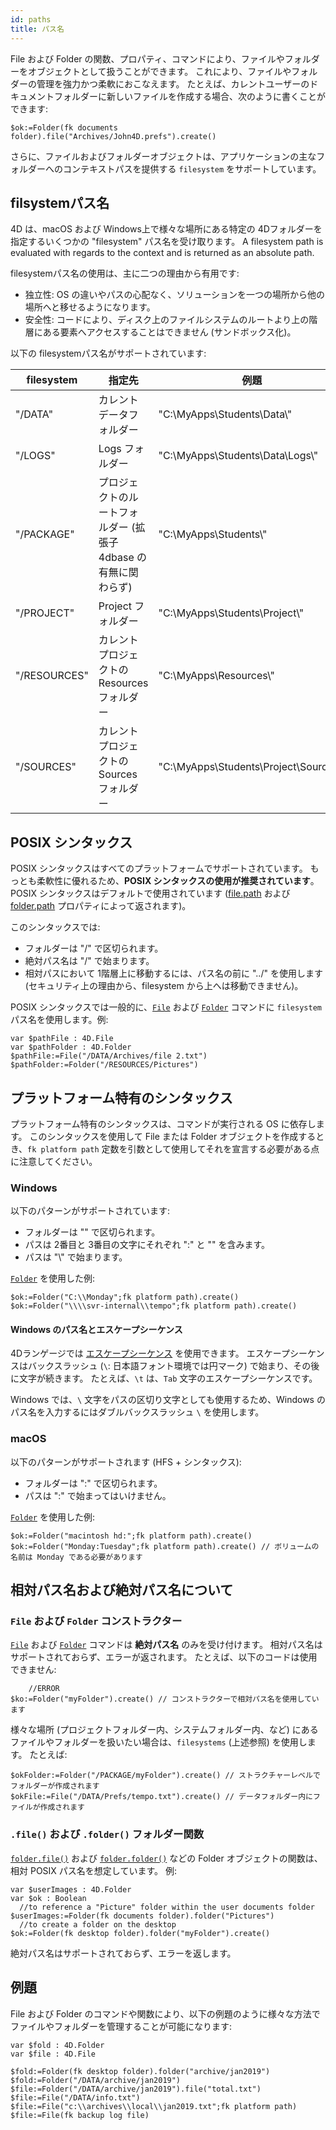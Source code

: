 ```yaml
---
id: paths
title: パス名
---
```


File および Folder の関数、プロパティ、コマンドにより、ファイルやフォルダーをオブジェクトとして扱うことができます。 これにより、ファイルやフォルダーの管理を強力かつ柔軟におこなえます。 たとえば、カレントユーザーのドキュメントフォルダーに新しいファイルを作成する場合、次のように書くことができます:

```4d
$ok:=Folder(fk documents folder).file("Archives/John4D.prefs").create()
```

さらに、ファイルおよびフォルダーオブジェクトは、アプリケーションの主なフォルダーへのコンテキストパスを提供する `filesystem` をサポートしています。


## filsystemパス名

4D は、macOS および Windows上で様々な場所にある特定の 4Dフォルダーを指定するいくつかの "filesystem" パス名を受け取ります。 A filesystem path is evaluated with regards to the context and is returned as an absolute path.

filesystemパス名の使用は、主に二つの理由から有用です:

- 独立性: OS の違いやパスの心配なく、ソリューションを一つの場所から他の場所へと移せるようになります。
- 安全性: コードにより、ディスク上のファイルシステムのルートより上の階層にある要素へアクセスすることはできません (サンドボックス化)。

以下の filesystemパス名がサポートされています:

| filesystem   | 指定先                                   | 例題                                                   |
| ------------ | ------------------------------------- | ---------------------------------------------------- |
| "/DATA"      | カレントデータフォルダー                          | "C:\\MyApps\\Students\\Data\\"               |
| "/LOGS"      | Logs フォルダー                            | "C:\\MyApps\\Students\\Data\\Logs\\"       |
| "/PACKAGE"   | プロジェクトのルートフォルダー (拡張子 4dbase の有無に関わらず) | "C:\\MyApps\\Students\\"                       |
| "/PROJECT"   | Project フォルダー                         | "C:\\MyApps\\Students\\Project\\"            |
| "/RESOURCES" | カレントプロジェクトの Resources フォルダー           | "C:\\MyApps\\Resources\\"                      |
| "/SOURCES"   | カレントプロジェクトの Sources フォルダー             | "C:\\MyApps\\Students\\Project\\Sources\\" |

## POSIX シンタックス

POSIX シンタックスはすべてのプラットフォームでサポートされています。 もっとも柔軟性に優れるため、**POSIX シンタックスの使用が推奨されています**。 POSIX シンタックスはデフォルトで使用されています ([file.path](../API/FileClass.md#path) および [folder.path](../API/FolderClass.md#path) プロパティによって返されます)。

このシンタックスでは:

- フォルダーは "/" で区切られます。
- 絶対パス名は "/" で始まります。
- 相対パスにおいて 1階層上に移動するには、パス名の前に "../" を使用します (セキュリティ上の理由から、filesystem から上へは移動できません)。

POSIX シンタックスでは一般的に、[`File`](../API/FileClass.md#file) および [`Folder`](../API/FolderClass.md#folder) コマンドに `filesystem` パス名を使用します。例:

```4d
var $pathFile : 4D.File
var $pathFolder : 4D.Folder
$pathFile:=File("/DATA/Archives/file 2.txt")
$pathFolder:=Folder("/RESOURCES/Pictures")
```




## プラットフォーム特有のシンタックス

プラットフォーム特有のシンタックスは、コマンドが実行される OS に依存します。 このシンタックスを使用して File または Folder オブジェクトを作成するとき、`fk platform path` 定数を引数として使用してそれを宣言する必要がある点に注意してください。

### Windows

以下のパターンがサポートされています:

- フォルダーは "\" で区切られます。
- パスは 2番目と 3番目の文字にそれぞれ ":" と "\" を含みます。
- パスは "\\" で始まります。

[`Folder`](../API/FolderClass.md#folder) を使用した例:

```4d
$ok:=Folder("C:\\Monday";fk platform path).create()
$ok:=Folder("\\\\svr-internal\\tempo";fk platform path).create()
```

#### Windows のパス名とエスケープシーケンス

4Dランゲージでは [エスケープシーケンス](quick-tour.md#エスケープシーケンス) を使用できます。 エスケープシーケンスはバックスラッシュ (`\`: 日本語フォント環境では円マーク) で始まり、その後に文字が続きます。 たとえば、`\t` は、`Tab` 文字のエスケープシーケンスです。

Windows では、`\` 文字をパスの区切り文字としても使用するため、Windows のパス名を入力するにはダブルバックスラッシュ `\` を使用します。

### macOS

以下のパターンがサポートされます (HFS + シンタックス):

- フォルダーは ":" で区切られます。
- パスは ":" で始まってはいけません。

[`Folder`](../API/FolderClass.md#folder) を使用した例:

```4d
$ok:=Folder("macintosh hd:";fk platform path).create()
$ok:=Folder("Monday:Tuesday";fk platform path).create() // ボリュームの名前は Monday である必要があります
```

## 相対パス名および絶対パス名について

### `File` および `Folder` コンストラクター

[`File`](../API/FileClass.md#file) および [`Folder`](../API/FolderClass.md#folder) コマンドは **絶対パス名** のみを受け付けます。 相対パス名はサポートされておらず、エラーが返されます。 たとえば、以下のコードは使用できません:

```4d
    //ERROR
$ko:=Folder("myFolder").create() // コンストラクターで相対パス名を使用しています
```

様々な場所 (プロジェクトフォルダー内、システムフォルダー内、など) にあるファイルやフォルダーを扱いたい場合は、`filesystems` (上述参照) を使用します。 たとえば:

```4d
$okFolder:=Folder("/PACKAGE/myFolder").create() // ストラクチャーレベルでフォルダーが作成されます
$okFile:=File("/DATA/Prefs/tempo.txt").create() // データフォルダー内にファイルが作成されます
```

### `.file()` および `.folder()` フォルダー関数

[`folder.file()`](../API/FolderClass.md#file) および [`folder.folder()`](../API/FolderClass.md#folder-1) などの Folder オブジェクトの関数は、相対 POSIX パス名を想定しています。 例:

```4d
var $userImages : 4D.Folder
var $ok : Boolean
  //to reference a "Picture" folder within the user documents folder
$userImages:=Folder(fk documents folder).folder("Pictures")
  //to create a folder on the desktop
$ok:=Folder(fk desktop folder).folder("myFolder").create()
```

絶対パス名はサポートされておらず、エラーを返します。


## 例題

File および Folder のコマンドや関数により、以下の例題のように様々な方法でファイルやフォルダーを管理することが可能になります:

```4d
var $fold : 4D.Folder
var $file : 4D.File

$fold:=Folder(fk desktop folder).folder("archive/jan2019")
$fold:=Folder("/DATA/archive/jan2019")
$file:=Folder("/DATA/archive/jan2019").file("total.txt")
$file:=File("/DATA/info.txt")
$file:=File("c:\\archives\\local\\jan2019.txt";fk platform path)
$file:=File(fk backup log file)
```
